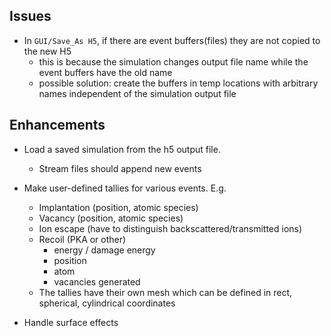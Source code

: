 ## Issues

- In `GUI/Save_As H5`, if there are event buffers(files) they are not copied to the new H5 
  - this is because the simulation changes output file name while the event buffers have the old name
  - possible solution: create the buffers in temp locations with arbitrary names independent of the simulation output file 

## Enhancements

- Load a saved simulation from the h5 output file. 
  - Stream files should append new events

- Make user-defined tallies for various events. E.g.
  - Implantation (position, atomic species)
  - Vacancy (position, atomic species)
  - Ion escape (have to distinguish backscattered/transmitted ions)
  - Recoil (PKA or other)
    - energy / damage energy
    - position
    - atom
    - vacancies generated
  - The tallies have their own mesh which can be defined in rect, spherical, cylindrical coordinates 

- Handle surface effects